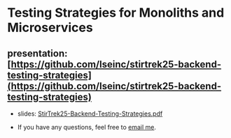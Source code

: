 # Testing Strategies for Monoliths and Microservices

## presentation: [https://github.com/lseinc/stirtrek25-backend-testing-strategies](https://github.com/lseinc/stirtrek25-backend-testing-strategies)

 - slides: [StirTrek25-Backend-Testing-Strategies.pdf](https://github.com/lseinc/stirtrek25-backend-testing-strategies/blob/main/presentation/StirTrek25-Backend-Testing-Strategies.pdf) 

 - If you have any questions, feel free to [email me](mailto:ddlucas@lse.com).

